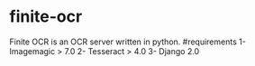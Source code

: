 # finite-ocr
Finite OCR is an OCR server written in python.
#requirements
1- Imagemagic > 7.0
2- Tesseract > 4.0
3- Django 2.0
